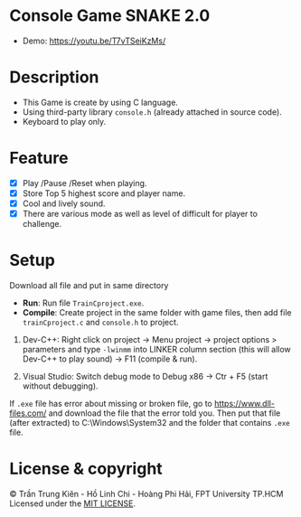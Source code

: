 ﻿# Console Game SNAKE 2.0

- Demo: <https://youtu.be/T7vTSeiKzMs/>

# Description

- This Game is create by using C language.
- Using third-party library `console.h` (already attached in source code).
- Keyboard to play only.

# Feature

- [x] Play /Pause /Reset when playing.
- [x] Store Top 5 highest score and player name.
- [x] Cool and lively sound.
- [x] There are various mode as well as level of difficult for player to challenge.

# Setup

Download all file and put in same directory

- **Run**: Run file `TrainCproject.exe`.
- **Compile**: Create project in the same folder with game files, then add file  `trainCproject.c` and `console.h` to project.

1. Dev-C++: Right click on project -> Menu project -> project options > parameters and type `-lwinmm` into LINKER column section (this will allow Dev-C++ to play sound) 
-> F11 (compile & run).

2. Visual Studio: Switch debug mode to Debug x86 -> Ctr + F5 (start without debugging).

If `.exe` file has error about missing or broken file, go to <https://www.dll-files.com/> and download the file that the error told you. Then put that file (after extracted) to C:\Windows\System32 and the folder that contains `.exe` file.

# License & copyright

© Trần Trung Kiên - Hồ Linh Chi - Hoàng Phi Hải, FPT University TP.HCM
Licensed under the [MIT LICENSE](LICENSE).
